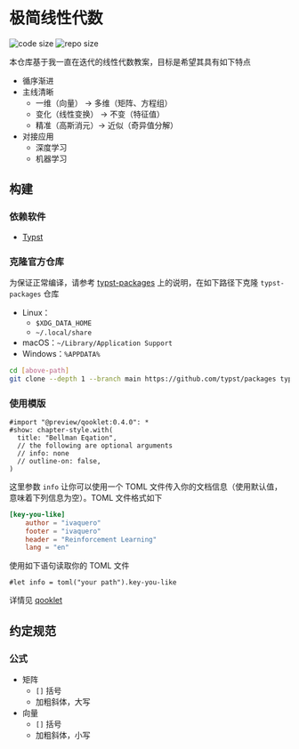 # 极简线性代数

![code size](https://img.shields.io/github/languages/code-size/ivaquero/book-linear-algebra.svg)
![repo size](https://img.shields.io/github/repo-size/ivaquero/book-linear-algebra.svg)

本仓库基于我一直在迭代的线性代数教案，目标是希望其具有如下特点

- 循序渐进
- 主线清晰
  - 一维（向量） -> 多维（矩阵、方程组）
  - 变化（线性变换） -> 不变（特征值）
  - 精准（高斯消元）-> 近似（奇异值分解）
- 对接应用
  - 深度学习
  - 机器学习

## 构建

### 依赖软件

- [Typst](https://github.com/typst/typst)

### 克隆官方仓库

为保证正常编译，请参考 [typst-packages](https://github.com/typst/packages) 上的说明，在如下路径下克隆 `typst-packages` 仓库

- Linux：
  - `$XDG_DATA_HOME`
  - `~/.local/share`
- macOS：`~/Library/Application Support`
- Windows：`%APPDATA%`

```bash
cd [above-path]
git clone --depth 1 --branch main https://github.com/typst/packages typst
```

### 使用模版

```typst
#import "@preview/qooklet:0.4.0": *
#show: chapter-style.with(
  title: "Bellman Eqation",
  // the following are optional arguments
  // info: none
  // outline-on: false,
)
```

这里参数 `info` 让你可以使用一个 TOML 文件传入你的文档信息（使用默认值，意味着下列信息为空）。TOML 文件格式如下

```toml
[key-you-like]
    author = "ivaquero"
    footer = "ivaquero"
    header = "Reinforcement Learning"
    lang = "en"
```

使用如下语句读取你的 TOML 文件

```typst
#let info = toml("your path").key-you-like
```

详情见 [qooklet](https://github.com/ivaquero/typst-qooklet)

## 约定规范

### 公式

- 矩阵
  - `[]` 括号
  - 加粗斜体，大写
- 向量
  - `[]` 括号
  - 加粗斜体，小写
